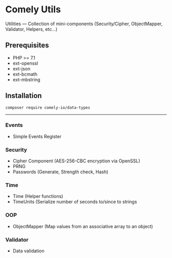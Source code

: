 # Comely Utils

Utilities — Collection of mini-components (Security/Cipher, ObjectMapper, Validator, Helpers, etc...)

## Prerequisites

* PHP >= 7.1
* ext-openssl
* ext-json
* ext-bcmath
* ext-mbstring

## Installation

`composer require comely-io/data-types`

***

### Events
* Simple Events Register

### Security
* Cipher Component (AES-256-CBC encryption via OpenSSL)
* PRNG
* Passwords (Generate, Strength check, Hash)

### Time
* Time (Helper functions)
* TimeUnits (Serialize number of seconds to/since to strings

### OOP
* ObjectMapper (Map values from an associative array to an object)

### Validator
* Data validation